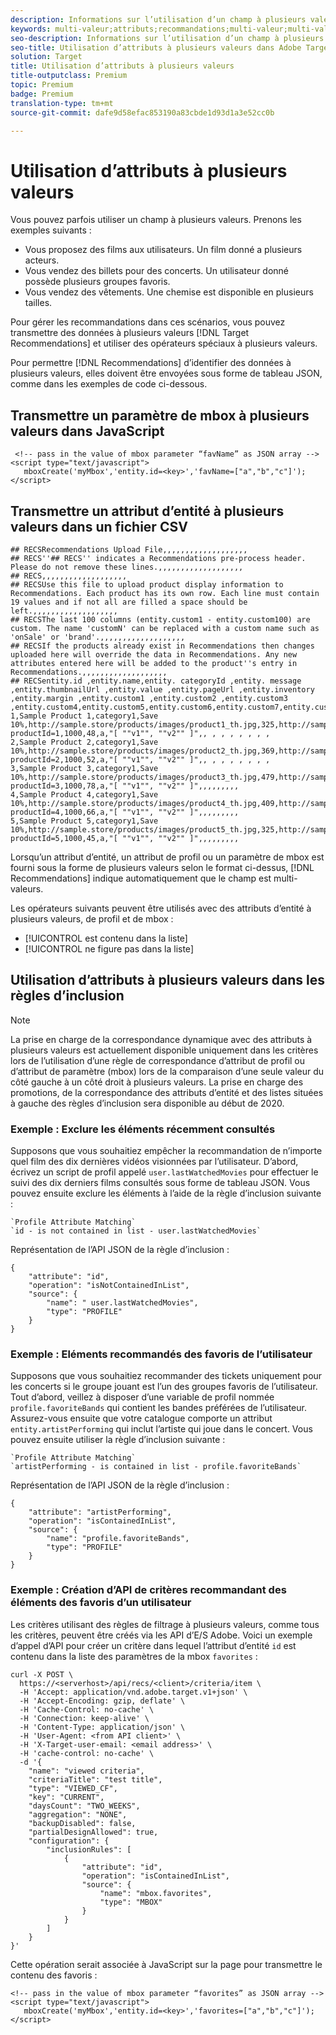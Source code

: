 ```yaml
---
description: Informations sur l’utilisation d’un champ à plusieurs valeurs dans les recommandations Adobe Target à l’aide d’opérateurs spéciaux à plusieurs valeurs.
keywords: multi-valeur;attributs;recommandations;multi-valeur;multi-valeur
seo-description: Informations sur l’utilisation d’un champ à plusieurs valeurs dans les recommandations Adobe Target à l’aide d’opérateurs spéciaux à plusieurs valeurs.
seo-title: Utilisation d’attributs à plusieurs valeurs dans Adobe Target Recommendations
solution: Target
title: Utilisation d’attributs à plusieurs valeurs
title-outputclass: Premium
topic: Premium
badge: Premium
translation-type: tm+mt
source-git-commit: dafe9d58efac853190a83cbde1d93d1a3e52cc0b

---
```



# Utilisation d’attributs à plusieurs valeurs

Vous pouvez parfois utiliser un champ à plusieurs valeurs. Prenons les exemples suivants :

* Vous proposez des films aux utilisateurs. Un film donné a plusieurs acteurs.
* Vous vendez des billets pour des concerts. Un utilisateur donné possède plusieurs groupes favoris.
* Vous vendez des vêtements. Une chemise est disponible en plusieurs tailles.

Pour gérer les recommandations dans ces scénarios, vous pouvez transmettre des données à plusieurs valeurs [!DNL Target Recommendations] et utiliser des opérateurs spéciaux à plusieurs valeurs.

Pour permettre [!DNL Recommendations] d’identifier des données à plusieurs valeurs, elles doivent être envoyées sous forme de tableau JSON, comme dans les exemples de code ci-dessous.

## Transmettre un paramètre de mbox à plusieurs valeurs dans JavaScript

```
 <!-- pass in the value of mbox parameter “favName” as JSON array -->
<script type="text/javascript">
   mboxCreate('myMbox','entity.id=<key>','favName=["a","b","c"]');
</script>
```

## Transmettre un attribut d’entité à plusieurs valeurs dans un fichier CSV

```
## RECSRecommendations Upload File,,,,,,,,,,,,,,,,,,,
## RECS''## RECS'' indicates a Recommendations pre-process header. Please do not remove these lines.,,,,,,,,,,,,,,,,,,,
## RECS,,,,,,,,,,,,,,,,,,,
## RECSUse this file to upload product display information to Recommendations. Each product has its own row. Each line must contain 19 values and if not all are filled a space should be left.,,,,,,,,,,,,,,,,,,,
## RECSThe last 100 columns (entity.custom1 - entity.custom100) are custom. The name 'customN' can be replaced with a custom name such as 'onSale' or 'brand'.,,,,,,,,,,,,,,,,,,,
## RECSIf the products already exist in Recommendations then changes uploaded here will override the data in Recommendations. Any new attributes entered here will be added to the product''s entry in Recommendations.,,,,,,,,,,,,,,,,,,,
## RECSentity.id ,entity.name,entity. categoryId ,entity. message ,entity.thumbnailUrl ,entity.value ,entity.pageUrl ,entity.inventory ,entity.margin ,entity.custom1 ,entity.custom2 ,entity.custom3 ,entity.custom4,entity.custom5,entity.custom6,entity.custom7,entity.custom8,entity.custom9,entity.custom10,
1,Sample Product 1,category1,Save 10%,http://sample.store/products/images/product1_th.jpg,325,http://sample.store/products/product_detail.jsp?productId=1,1000,48,a,"[ ""v1"", ""v2"" ]",, , , , , , , ,
2,Sample Product 2,category1,Save 10%,http://sample.store/products/images/product2_th.jpg,369,http://sample.store/products/product_detail.jsp?productId=2,1000,52,a,"[ ""v1"", ""v2"" ]",, , , , , , , ,
3,Sample Product 3,category1,Save 10%,http://sample.store/products/images/product3_th.jpg,479,http://sample.store/products/product_detail.jsp?productId=3,1000,78,a,"[ ""v1"", ""v2"" ]",,,,,,,,,
4,Sample Product 4,category1,Save 10%,http://sample.store/products/images/product4_th.jpg,409,http://sample.store/products/product_detail.jsp?productId=4,1000,66,a,"[ ""v1"", ""v2"" ]",,,,,,,,,
5,Sample Product 5,category1,Save 10%,http://sample.store/products/images/product5_th.jpg,325,http://sample.store/products/product_detail.jsp?productId=5,1000,45,a,"[ ""v1"", ""v2"" ]",,,,,,,,, 
```

Lorsqu’un attribut d’entité, un attribut de profil ou un paramètre de mbox est fourni sous la forme de plusieurs valeurs selon le format ci-dessus, [!DNL Recommendations] indique automatiquement que le champ est multi-valeurs.

Les opérateurs suivants peuvent être utilisés avec des attributs d’entité à plusieurs valeurs, de profil et de mbox :

* [!UICONTROL est contenu dans la liste]
* [!UICONTROL ne figure pas dans la liste]

## Utilisation d’attributs à plusieurs valeurs dans les règles d’inclusion

>[!NOTE]
>
>La prise en charge de la correspondance dynamique avec des attributs à plusieurs valeurs est actuellement disponible uniquement dans les critères lors de l’utilisation d’une règle de correspondance d’attribut de profil ou d’attribut de paramètre (mbox) lors de la comparaison d’une seule valeur du côté gauche à un côté droit à plusieurs valeurs. La prise en charge des promotions, de la correspondance des attributs d’entité et des listes situées à gauche des règles d’inclusion sera disponible au début de 2020.


### Exemple : Exclure les éléments récemment consultés

Supposons que vous souhaitiez empêcher la recommandation de n’importe quel film des dix dernières vidéos visionnées par l’utilisateur. D’abord, écrivez un script de profil appelé `user.lastWatchedMovies` pour effectuer le suivi des dix derniers films consultés sous forme de tableau JSON. Vous pouvez ensuite exclure les éléments à l’aide de la règle d’inclusion suivante :

```
`Profile Attribute Matching`
`id - is not contained in list - user.lastWatchedMovies`
```

Représentation de l’API JSON de la règle d’inclusion :

```
{
    "attribute": "id",
    "operation": "isNotContainedInList",
    "source": {
        "name": " user.lastWatchedMovies",
        "type": "PROFILE"
    }
} 
```

### Exemple : Eléments recommandés des favoris de l’utilisateur

Supposons que vous souhaitiez recommander des tickets uniquement pour les concerts si le groupe jouant est l’un des groupes favoris de l’utilisateur. Tout d’abord, veillez à disposer d’une variable de profil nommée `profile.favoriteBands` qui contient les bandes préférées de l’utilisateur. Assurez-vous ensuite que votre catalogue comporte un attribut `entity.artistPerforming` qui inclut l’artiste qui joue dans le concert. Vous pouvez ensuite utiliser la règle d’inclusion suivante :

```
`Profile Attribute Matching`
`artistPerforming - is contained in list - profile.favoriteBands`
```

Représentation de l’API JSON de la règle d’inclusion :

```
{
    "attribute": "artistPerforming",
    "operation": "isContainedInList",
    "source": {
        "name": "profile.favoriteBands",
        "type": "PROFILE"
    }
}
```

### Exemple : Création d’API de critères recommandant des éléments des favoris d’un utilisateur

Les critères utilisant des règles de filtrage à plusieurs valeurs, comme tous les critères, peuvent être créés via les API d’E/S Adobe. Voici un exemple d’appel d’API pour créer un critère dans lequel l’attribut d’entité `id` est contenu dans la liste des paramètres de la mbox `favorites` :

```
curl -X POST \
  https://<serverhost>/api/recs/<client>/criteria/item \
  -H 'Accept: application/vnd.adobe.target.v1+json' \
  -H 'Accept-Encoding: gzip, deflate' \
  -H 'Cache-Control: no-cache' \
  -H 'Connection: keep-alive' \
  -H 'Content-Type: application/json' \
  -H 'User-Agent: <from API client>' \
  -H 'X-Target-user-email: <email address>' \
  -H 'cache-control: no-cache' \
  -d '{
    "name": "viewed criteria",
    "criteriaTitle": "test title",
    "type": "VIEWED_CF",
    "key": "CURRENT",
    "daysCount": "TWO_WEEKS",
    "aggregation": "NONE",
    "backupDisabled": false,
    "partialDesignAllowed": true,
    "configuration": {
        "inclusionRules": [
            {
                "attribute": "id",
                "operation": "isContainedInList",
                "source": {
                    "name": "mbox.favorites",
                    "type": "MBOX"
                }
            }
        ]
    }
}'
```

Cette opération serait associée à JavaScript sur la page pour transmettre le contenu des favoris :

```
<!-- pass in the value of mbox parameter “favorites” as JSON array -->
<script type="text/javascript">
   mboxCreate('myMbox','entity.id=<key>','favorites=["a","b","c"]');
</script>
```
